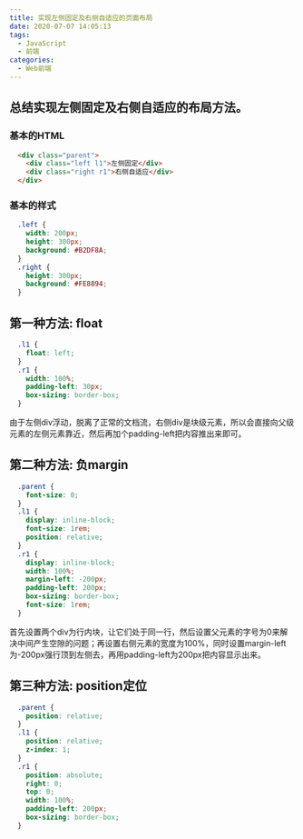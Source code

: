 ```yaml
---
title: 实现左侧固定及右侧自适应的页面布局
date: 2020-07-07 14:05:13
tags:
  - JavaScript
  - 前端
categories:
  - Web前端
---
```

## 总结实现左侧固定及右侧自适应的布局方法。

### 基本的HTML
```HTML
  <div class="parent">
    <div class="left l1">左侧固定</div>
    <div class="right r1">右侧自适应</div>
  </div>
```

### 基本的样式
```CSS
  .left {
    width: 200px;
    height: 300px;
    background: #B2DF8A;
  }
  .right {
    height: 300px;
    background: #FE8894;
  }
```

## 第一种方法: float
```CSS
  .l1 {
    float: left;
  }
  .r1 {
    width: 100%;
    padding-left: 30px;
    box-sizing: border-box;
  }
```
由于左侧div浮动，脱离了正常的文档流，右侧div是块级元素，所以会直接向父级元素的左侧元素靠近，然后再加个padding-left把内容推出来即可。

## 第二种方法: 负margin
```CSS
  .parent {
    font-size: 0;
  }
  .l1 {
    display: inline-block;
    font-size: 1rem;
    position: relative;
  }
  .r1 {
    display: inline-block;
    width: 100%;
    margin-left: -200px;
    padding-left: 200px;
    box-sizing: border-box;
    font-size: 1rem;
  }
```
首先设置两个div为行内块，让它们处于同一行，然后设置父元素的字号为0来解决中间产生空隙的问题；再设置右侧元素的宽度为100%，同时设置margin-left为-200px强行顶到左侧去，再用padding-left为200px把内容显示出来。

## 第三种方法: position定位
```CSS
  .parent {
    position: relative;
  }
  .l1 {
    position: relative;
    z-index: 1;
  }
  .r1 {
    position: absolute;
    right: 0;
    top: 0;
    width: 100%;
    padding-left: 200px;
    box-sizing: border-box;
  }
```
